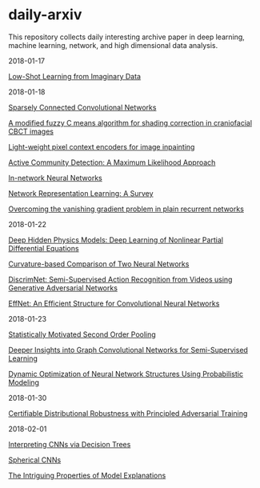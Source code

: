 # daily-arxiv
This repository collects daily interesting archive paper in deep learning, machine learning, network, and high dimensional data analysis. 

2018-01-17

[Low-Shot Learning from Imaginary Data](https://arxiv.org/abs/1801.05401)

2018-01-18

[Sparsely Connected Convolutional Networks](https://arxiv.org/abs/1801.05895)

[A modified fuzzy C means algorithm for shading correction in craniofacial CBCT images](https://arxiv.org/abs/1801.05694)

[Light-weight pixel context encoders for image inpainting](https://arxiv.org/list/cs.CV/recent)

[Active Community Detection: A Maximum Likelihood Approach](https://arxiv.org/abs/1801.05856)

[In-network Neural Networks](https://arxiv.org/abs/1801.05731)

[Network Representation Learning: A Survey](https://arxiv.org/abs/1801.05852)

[Overcoming the vanishing gradient problem in plain recurrent networks](https://arxiv.org/abs/1801.06105)

2018-01-22

[Deep Hidden Physics Models: Deep Learning of Nonlinear Partial Differential Equations](https://arxiv.org/abs/1801.06637)

[Curvature-based Comparison of Two Neural Networks](https://arxiv.org/abs/1801.06801)

[DiscrimNet: Semi-Supervised Action Recognition from Videos using Generative Adversarial Networks](https://arxiv.org/abs/1801.07230)

[EffNet: An Efficient Structure for Convolutional Neural Networks](https://arxiv.org/abs/1801.06434)

2018-01-23

[Statistically Motivated Second Order Pooling](https://arxiv.org/abs/1801.07492)

[Deeper Insights into Graph Convolutional Networks for Semi-Supervised Learning](https://arxiv.org/pdf/1801.07606.pdf)

[Dynamic Optimization of Neural Network Structures Using Probabilistic Modeling](https://arxiv.org/abs/1801.07650)

2018-01-30

[Certifiable Distributional Robustness with Principled Adversarial Training](https://arxiv.org/pdf/1710.10571.pdf)

2018-02-01

[Interpreting CNNs via Decision Trees](https://arxiv.org/abs/1802.00121)

[Spherical CNNs](https://arxiv.org/abs/1801.10130)

[The Intriguing Properties of Model Explanations](https://arxiv.org/abs/1801.09808)



